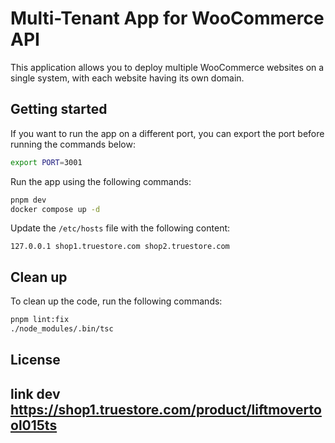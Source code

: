 # Multi-Tenant App for WooCommerce API

This application allows you to deploy multiple WooCommerce websites on a single system, with each website having its own domain.

## Getting started

If you want to run the app on a different port, you can export the port before running the commands below:

```bash
export PORT=3001
```

Run the app using the following commands:

```bash
pnpm dev
docker compose up -d
```

Update the `/etc/hosts` file with the following content:

```
127.0.0.1 shop1.truestore.com shop2.truestore.com
```

## Clean up

To clean up the code, run the following commands:

```bash
pnpm lint:fix
./node_modules/.bin/tsc
```

## License

## link dev https://shop1.truestore.com/product/liftmovertool015ts